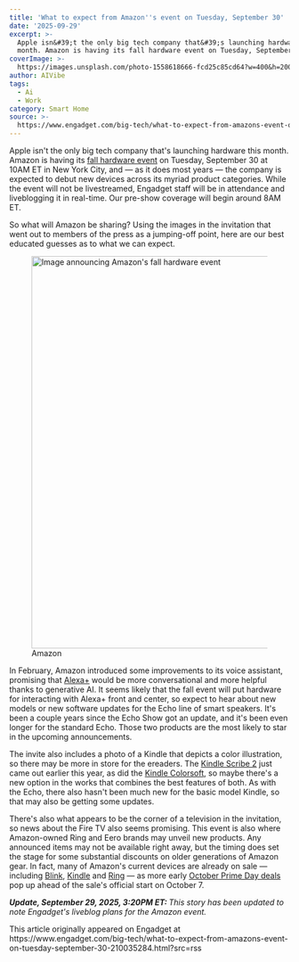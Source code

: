 ```yaml
---
title: 'What to expect from Amazon''s event on Tuesday, September 30'
date: '2025-09-29'
excerpt: >-
  Apple isn&#39;t the only big tech company that&#39;s launching hardware this
  month. Amazon is having its fall hardware event on Tuesday, September 30...
coverImage: >-
  https://images.unsplash.com/photo-1558618666-fcd25c85cd64?w=400&h=200&fit=crop&auto=format
author: AIVibe
tags:
  - Ai
  - Work
category: Smart Home
source: >-
  https://www.engadget.com/big-tech/what-to-expect-from-amazons-event-on-tuesday-september-30-210035284.html?src=rss
---
```

<p>Apple isn&#39;t the only big tech company that&#39;s launching hardware this month. Amazon is having its <a data-i13n="cpos:1;pos:1" href="https://www.engadget.com/audio/speakers/amazon-may-be-announcing-new-echo-and-kindle-devices-on-september-30-152044048.html">fall hardware event</a> on Tuesday, September 30 at 10AM ET in New York City, and — as it does most years — the company is expected to debut new devices across its myriad product categories. While the event will not be livestreamed, Engadget staff will be in attendance and liveblogging it in real-time. Our pre-show coverage will begin around 8AM ET.&nbsp;&nbsp;&nbsp;</p>
<p>So what will Amazon be sharing? Using the images in the invitation that went out to members of the press as a jumping-off point, here are our best educated guesses as to what we can expect.&nbsp;</p>
<span id="end-legacy-contents"></span><figure><img src="https://s.yimg.com/os/creatr-uploaded-images/2025-09/3ae04d50-933a-11f0-b7af-f61d2e002e62" data-crop-orig-src="https://s.yimg.com/os/creatr-uploaded-images/2025-09/3ae04d50-933a-11f0-b7af-f61d2e002e62" style="height:704px;width:704px;" alt="Image announcing Amazon&#39;s fall hardware event" data-uuid="a237b237-4cb3-3a8e-ae5e-2be43d6add00"><figcaption></figcaption><div class="photo-credit">Amazon</div></figure>
<p>In February, Amazon introduced some improvements to its voice assistant, promising that <a data-i13n="cpos:2;pos:1" href="https://www.engadget.com/ai/alexa-is-a-smarter-more-conversational-ai-version-of-amazons-digital-assistant-154349563.html">Alexa+</a> would be more conversational and more helpful thanks to generative AI. It seems likely that the fall event will put hardware for interacting with Alexa+ front and center, so expect to hear about new models or new software updates for the Echo line of smart speakers. It&#39;s been a couple years since the Echo Show got an update, and it&#39;s been even longer for the standard Echo. Those two products are the most likely to star in the upcoming announcements.</p>
<p>The invite also includes a photo of a Kindle that depicts a color illustration, so there may be more in store for the ereaders. The <a data-i13n="cpos:3;pos:1" href="https://www.engadget.com/mobile/tablets/kindle-scribe-2-review-in-progress-is-slightly-useful-ai-worth-the-extra-cash-140018638.html">Kindle Scribe 2</a> just came out earlier this year, as did the <a data-i13n="cpos:4;pos:1" href="https://www.engadget.com/mobile/tablets/kindle-colorsoft-review-the-missing-link-in-amazons-ereader-lineup-131529685.html">Kindle Colorsoft</a>, so maybe there&#39;s a new option in the works that combines the best features of both. As with the Echo, there also hasn&#39;t been much new for the basic model Kindle, so that may also be getting some updates.</p>
<p>There&#39;s also what appears to be the corner of a television in the invitation, so news about the Fire TV also seems promising. This event is also where Amazon-owned Ring and Eero brands may unveil new products. Any announced items may not be available right away, but the timing does set the stage for some substantial discounts on older generations of Amazon gear. In fact, many of Amazon&#39;s current devices are already on sale — including <a data-i13n="cpos:5;pos:1" href="https://www.engadget.com/deals/two-blink-mini-2-cameras-are-on-sale-for-35-in-this-prime-day-deal-201049652.html">Blink</a>, <a data-i13n="cpos:6;pos:1" href="https://www.engadget.com/deals/amazons-kindle-scribe-drops-to-a-record-low-price-for-prime-day-134701307.html">Kindle</a> and <a data-i13n="cpos:7;pos:1" href="https://www.engadget.com/deals/pick-up-this-battery-powered-ring-doorbell-while-its-down-to-80-ahead-of-prime-day-154508825.html">Ring</a> — as more early <a data-i13n="cpos:8;pos:1" href="https://www.engadget.com/deals/the-best-october-prime-day-deals-you-can-get-right-now-early-sales-on-tech-from-apple-amazon-samsung-anker-and-more-050801285.html">October Prime Day deals</a> pop up ahead of the sale&#39;s official start on October 7.</p>
<p><strong><em>Update, September 29, 2025, 3:20PM ET: </em></strong><em>This story has been updated to note Engadget&#39;s liveblog plans for the Amazon event.</em></p>
<p></p>This article originally appeared on Engadget at https://www.engadget.com/big-tech/what-to-expect-from-amazons-event-on-tuesday-september-30-210035284.html?src=rss
